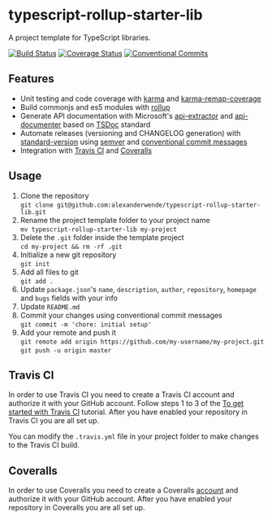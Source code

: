 # typescript-rollup-starter-lib
A project template for TypeScript libraries.

[![Build Status](https://travis-ci.org/alexanderwende/typescript-rollup-starter-lib.svg?branch=master)](https://travis-ci.org/alexanderwende/typescript-rollup-starter-lib)
[![Coverage Status](https://coveralls.io/repos/github/alexanderwende/typescript-rollup-starter-lib/badge.svg?branch=master)](https://coveralls.io/github/alexanderwende/typescript-rollup-starter-lib?branch=master)
[![Conventional Commits](https://img.shields.io/badge/Conventional%20Commits-1.0.0-yellow.svg)](https://conventionalcommits.org)

## Features

* Unit testing and code coverage with [karma](http://karma-runner.github.io/) and [karma-remap-coverage](https://github.com/sshev/karma-remap-coverage)
* Build commonjs and es5 modules with [rollup](https://rollupjs.org/)
* Generate API documentation with Microsoft's [api-extractor](https://github.com/Microsoft/web-build-tools/tree/master/apps/api-extractor) and [api-documenter](https://github.com/Microsoft/web-build-tools/tree/master/apps/api-documenter) based on [TSDoc](https://github.com/Microsoft/tsdoc) standard
* Automate releases (versioning and CHANGELOG generation) with [standard-version](https://github.com/conventional-changelog/standard-version) using [semver](https://semver.org/) and [conventional commit messages](https://conventionalcommits.org/)
* Integration with [Travis CI](https://travis-ci.org/) and [Coveralls](https://coveralls.io/)

## Usage

1. Clone the repository  
`git clone git@github.com:alexanderwende/typescript-rollup-starter-lib.git`
2. Rename the project template folder to your project name  
`mv typescript-rollup-starter-lib my-project`
3. Delete the `.git` folder inside the template project  
`cd my-project && rm -rf .git`
4. Initialize a new git repository  
`git init`
5. Add all files to git  
`git add .`
6. Update `package.json`'s `name`, `description`, `author`, `repository`, `homepage` and `bugs` fields with your info
7. Update `README.md`
8. Commit your changes using conventional commit messages  
`git commit -m 'chore: initial setup'`
9. Add your remote and push it  
`git remote add origin https://github.com/my-username/my-project.git`  
`git push -u origin master`

## Travis CI

In order to use Travis CI you need to create a Travis CI account and authorize it with your GitHub account. Follow steps 1 to 3 of the [To get started with Travis CI](https://docs.travis-ci.com/user/tutorial/#to-get-started-with-travis-ci) tutorial. After you have enabled your repository in Travis CI you are all set up. 

You can modify the `.travis.yml` file in your project folder to make changes to the Travis CI build.

## Coveralls

In order to use Coveralls you need to create a Coveralls [account](https://docs.coveralls.io/) and authorize it with your GitHub account. After you have enabled your repository in Coveralls you are all set up.
